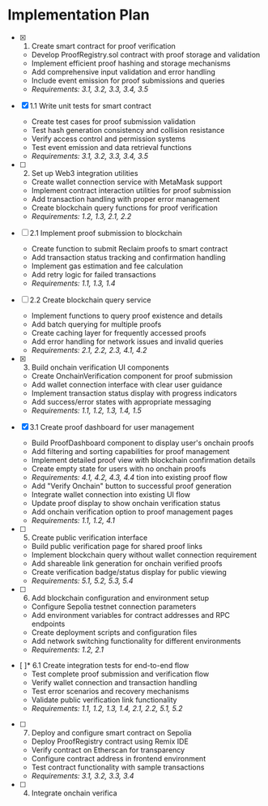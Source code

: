 # Implementation Plan

- [x] 1. Create smart contract for proof verification
  - Develop ProofRegistry.sol contract with proof storage and validation
  - Implement efficient proof hashing and storage mechanisms
  - Add comprehensive input validation and error handling
  - Include event emission for proof submissions and queries
  - _Requirements: 3.1, 3.2, 3.3, 3.4, 3.5_

- [x] 1.1 Write unit tests for smart contract
  - Create test cases for proof submission validation
  - Test hash generation consistency and collision resistance
  - Verify access control and permission systems
  - Test event emission and data retrieval functions
  - _Requirements: 3.1, 3.2, 3.3, 3.4, 3.5_

- [ ] 2. Set up Web3 integration utilities
  - Create wallet connection service with MetaMask support
  - Implement contract interaction utilities for proof submission
  - Add transaction handling with proper error management
  - Create blockchain query functions for proof verification
  - _Requirements: 1.2, 1.3, 2.1, 2.2_

- [ ] 2.1 Implement proof submission to blockchain
  - Create function to submit Reclaim proofs to smart contract
  - Add transaction status tracking and confirmation handling
  - Implement gas estimation and fee calculation
  - Add retry logic for failed transactions
  - _Requirements: 1.1, 1.3, 1.4_

- [ ] 2.2 Create blockchain query service
  - Implement functions to query proof existence and details
  - Add batch querying for multiple proofs
  - Create caching layer for frequently accessed proofs
  - Add error handling for network issues and invalid queries
  - _Requirements: 2.1, 2.2, 2.3, 4.1, 4.2_

- [x] 3. Build onchain verification UI components
  - Create OnchainVerification component for proof submission
  - Add wallet connection interface with clear user guidance
  - Implement transaction status display with progress indicators
  - Add success/error states with appropriate messaging
  - _Requirements: 1.1, 1.2, 1.3, 1.4, 1.5_

- [x] 3.1 Create proof dashboard for user management
  - Build ProofDashboard component to display user's onchain proofs
  - Add filtering and sorting capabilities for proof management
  - Implement detailed proof view with blockchain confirmation details
  - Create empty state for users with no onchain proofs
  - _Requirements: 4.1, 4.2, 4.3, 4.4_
tion into existing proof flow
  - Add "Verify Onchain" button to successful proof generation
  - Integrate wallet connection into existing UI flow
  - Update proof display to show onchain verification status
  - Add onchain verification option to proof management pages
  - _Requirements: 1.1, 1.2, 4.1_

- [ ] 5. Create public verification interface
  - Build public verification page for shared proof links
  - Implement blockchain query without wallet connection requirement
  - Add shareable link generation for onchain verified proofs
  - Create verification badge/status display for public viewing
  - _Requirements: 5.1, 5.2, 5.3, 5.4_

- [ ] 6. Add blockchain configuration and environment setup
  - Configure Sepolia testnet connection parameters
  - Add environment variables for contract addresses and RPC endpoints
  - Create deployment scripts and configuration files
  - Add network switching functionality for different environments
  - _Requirements: 1.2, 2.1_

- [ ]* 6.1 Create integration tests for end-to-end flow
  - Test complete proof submission and verification flow
  - Verify wallet connection and transaction handling
  - Test error scenarios and recovery mechanisms
  - Validate public verification link functionality
  - _Requirements: 1.1, 1.2, 1.3, 1.4, 2.1, 2.2, 5.1, 5.2_

- [ ] 7. Deploy and configure smart contract on Sepolia
  - Deploy ProofRegistry contract using Remix IDE
  - Verify contract on Etherscan for transparency
  - Configure contract address in frontend environment
  - Test contract functionality with sample transactions
  - _Requirements: 3.1, 3.2, 3.3, 3.4_
- [ ] 4. Integrate onchain verifica